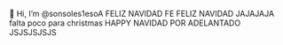 👋 Hi, I’m @sonsoles1esoA
 FELIZ NAVIDAD FE FELIZ NAVIDAD
 JAJAJAJA falta poco para christmas
 HAPPY NAVIDAD POR ADELANTADO JSJSJSJSJS
